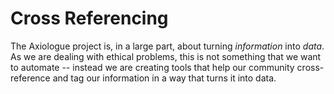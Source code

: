 # Cross Referencing

The Axiologue project is, in a large part, about turning *information* into *data*.  As we are dealing with ethical problems, this is not something that we want to automate -- instead we are creating tools that help our community cross-reference and tag our information in a way that turns it into data.  